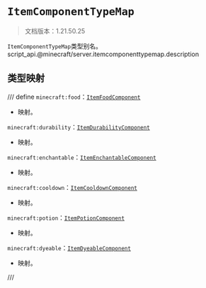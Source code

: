 # `ItemComponentTypeMap`

> 文档版本：1.21.50.25

`ItemComponentTypeMap`类型别名。script_api.@minecraft/server.itemcomponenttypemap.description

## 类型映射

/// define
`minecraft:food`：[`ItemFoodComponent`](./itemfoodcomponent.md)

- 映射。

`minecraft:durability`：[`ItemDurabilityComponent`](./itemdurabilitycomponent.md)

- 映射。

`minecraft:enchantable`：[`ItemEnchantableComponent`](./itemenchantablecomponent.md)

- 映射。

`minecraft:cooldown`：[`ItemCooldownComponent`](./itemcooldowncomponent.md)

- 映射。

`minecraft:potion`：[`ItemPotionComponent`](./itempotioncomponent.md)

- 映射。

`minecraft:dyeable`：[`ItemDyeableComponent`](./itemdyeablecomponent.md)

- 映射。


///

